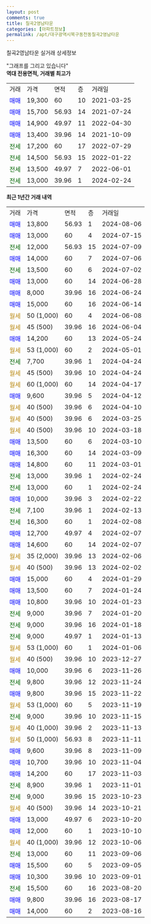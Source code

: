 ```yaml
---
layout: post
comments: true
title: 칠곡2영남타운
categories: [아파트정보]
permalink: /apt/대구광역시북구동천동칠곡2영남타운
---
```


칠곡2영남타운 실거래 상세정보

<script type="text/javascript">
  google.charts.load('current', {'packages':['line', 'corechart']});
  google.charts.setOnLoadCallback(drawChart);

  function drawChart() {
    var data = new google.visualization.DataTable();
    data.addColumn('date', '거래일');
    data.addColumn('number', "매매");
    data.addColumn('number', "전세");
    data.addColumn('number', "전매");

    data.addRows([[new Date(Date.parse("2024-08-06")), 13800, null, null], [new Date(Date.parse("2024-07-15")), 13000, null, null], [new Date(Date.parse("2024-07-09")), null, 12000, null], [new Date(Date.parse("2024-07-06")), 14000, null, null], [new Date(Date.parse("2024-07-02")), null, 13500, null], [new Date(Date.parse("2024-06-28")), 13000, null, null], [new Date(Date.parse("2024-06-24")), 8000, null, null], [new Date(Date.parse("2024-06-14")), 15000, null, null], [new Date(Date.parse("2024-06-08")), null, null, null], [new Date(Date.parse("2024-06-04")), null, null, null], [new Date(Date.parse("2024-05-24")), 14200, null, null], [new Date(Date.parse("2024-05-01")), null, null, null], [new Date(Date.parse("2024-04-24")), null, 7700, null], [new Date(Date.parse("2024-04-24")), null, null, null], [new Date(Date.parse("2024-04-17")), null, null, null], [new Date(Date.parse("2024-04-12")), 9600, null, null], [new Date(Date.parse("2024-04-10")), null, null, null], [new Date(Date.parse("2024-03-25")), null, null, null], [new Date(Date.parse("2024-03-18")), null, null, null], [new Date(Date.parse("2024-03-10")), 13500, null, null], [new Date(Date.parse("2024-03-09")), 16300, null, null], [new Date(Date.parse("2024-03-01")), 14800, null, null], [new Date(Date.parse("2024-02-24")), null, 13000, null], [new Date(Date.parse("2024-02-24")), null, 13000, null], [new Date(Date.parse("2024-02-22")), 10000, null, null], [new Date(Date.parse("2024-02-13")), null, 7100, null], [new Date(Date.parse("2024-02-08")), null, 16300, null], [new Date(Date.parse("2024-02-07")), 12700, null, null], [new Date(Date.parse("2024-02-07")), 14600, null, null], [new Date(Date.parse("2024-02-06")), null, null, null], [new Date(Date.parse("2024-02-02")), null, null, null], [new Date(Date.parse("2024-01-29")), 15000, null, null], [new Date(Date.parse("2024-01-24")), 13500, null, null], [new Date(Date.parse("2024-01-23")), 10800, null, null], [new Date(Date.parse("2024-01-20")), null, 9000, null], [new Date(Date.parse("2024-01-18")), null, 9000, null], [new Date(Date.parse("2024-01-13")), null, 9000, null], [new Date(Date.parse("2024-01-06")), null, null, null], [new Date(Date.parse("2023-12-27")), null, null, null], [new Date(Date.parse("2023-11-26")), 10000, null, null], [new Date(Date.parse("2023-11-24")), null, 9800, null], [new Date(Date.parse("2023-11-22")), 9800, null, null], [new Date(Date.parse("2023-11-19")), null, null, null], [new Date(Date.parse("2023-11-15")), null, 9000, null], [new Date(Date.parse("2023-11-13")), null, null, null], [new Date(Date.parse("2023-11-11")), null, null, null], [new Date(Date.parse("2023-11-09")), 9600, null, null], [new Date(Date.parse("2023-11-04")), 10700, null, null], [new Date(Date.parse("2023-11-03")), 14200, null, null], [new Date(Date.parse("2023-11-01")), null, 8900, null], [new Date(Date.parse("2023-10-23")), null, 9000, null], [new Date(Date.parse("2023-10-21")), null, null, null], [new Date(Date.parse("2023-10-20")), 13000, null, null], [new Date(Date.parse("2023-10-10")), 12000, null, null], [new Date(Date.parse("2023-10-06")), null, null, null], [new Date(Date.parse("2023-09-06")), null, 13000, null], [new Date(Date.parse("2023-09-05")), 15500, null, null], [new Date(Date.parse("2023-09-01")), 10300, null, null], [new Date(Date.parse("2023-08-20")), null, 15500, null], [new Date(Date.parse("2023-08-17")), 9800, null, null], [new Date(Date.parse("2023-08-16")), 14000, null, null]]);

    var options = {
      hAxis: {
        format: 'yyyy/MM/dd'
      },    
      lineWidth: 0,
      pointsVisible: true,    
      title: '최근 1년간 유형별 실거래가 분포',
      legend: { position: 'bottom' }
    };

    var formatter = new google.visualization.NumberFormat({pattern:'###,###'} );
    formatter.format(data, 1);
    formatter.format(data, 2);
    
    setTimeout(function() {
        var chart = new google.visualization.LineChart(document.getElementById('columnchart_material'));
        chart.draw(data, (options));
        document.getElementById('loading').style.display = 'none';
    }, 200);
  }
</script>


<div id="loading" style="z-index:20; display: block; margin-left: 0px">"그래프를 그리고 있습니다"</div>
<div id="columnchart_material" style="width: 95%; margin-left: 0px; display: block"></div>
<!-- contents start -->
<b>역대 전용면적, 거래별 최고가</b>
<table class="sortable">
    <tr>
      <td>거래</td>
      <td>가격</td>
      <td>면적</td>
      <td>층</td>
      <td>거래일</td>
    </tr>
        <tr>
          <td><a style="color: blue">매매</a></td>
          <td>19,300</td>
          <td>60</td>
          <td>10</td>
          <td>2021-03-25</td>
        </tr>            <tr>
          <td><a style="color: blue">매매</a></td>
          <td>15,700</td>
          <td>56.93</td>
          <td>14</td>
          <td>2021-07-24</td>
        </tr>            <tr>
          <td><a style="color: blue">매매</a></td>
          <td>14,900</td>
          <td>49.97</td>
          <td>11</td>
          <td>2022-04-30</td>
        </tr>            <tr>
          <td><a style="color: blue">매매</a></td>
          <td>13,400</td>
          <td>39.96</td>
          <td>14</td>
          <td>2021-10-09</td>
        </tr>        
        <tr>
              <td><a style="color: darkgreen">전세</a></td>
              <td>17,200</td>
              <td>60</td>
              <td>17</td>
              <td>2022-07-29</td>
            </tr>            <tr>
              <td><a style="color: darkgreen">전세</a></td>
              <td>14,500</td>
              <td>56.93</td>
              <td>15</td>
              <td>2022-01-22</td>
            </tr>            <tr>
              <td><a style="color: darkgreen">전세</a></td>
              <td>13,500</td>
              <td>49.97</td>
              <td>7</td>
              <td>2022-06-01</td>
            </tr>            <tr>
              <td><a style="color: darkgreen">전세</a></td>
              <td>13,000</td>
              <td>39.96</td>
              <td>1</td>
              <td>2024-02-24</td>
            </tr>        
    
</table>

<b>최근 1년간 거래 내역</b>

<table class="sortable">
    <tr>
      <td>거래</td>
      <td>가격</td>
      <td>면적</td>
      <td>층</td>
      <td>거래일</td>
    </tr>
    <tr>
      <td><a style="color: blue">매매</a></td>
      <td>13,800</td>
      <td>56.93</td>
      <td>1</td>
      <td>2024-08-06</td>
    </tr>          <tr>
      <td><a style="color: blue">매매</a></td>
      <td>13,000</td>
      <td>60</td>
      <td>4</td>
      <td>2024-07-15</td>
    </tr>          <tr>
      <td><a style="color: darkgreen">전세</a></td>
      <td>12,000</td>
      <td>56.93</td>
      <td>15</td>
      <td>2024-07-09</td>
    </tr>          <tr>
      <td><a style="color: blue">매매</a></td>
      <td>14,000</td>
      <td>60</td>
      <td>7</td>
      <td>2024-07-06</td>
    </tr>          <tr>
      <td><a style="color: darkgreen">전세</a></td>
      <td>13,500</td>
      <td>60</td>
      <td>6</td>
      <td>2024-07-02</td>
    </tr>          <tr>
      <td><a style="color: blue">매매</a></td>
      <td>13,000</td>
      <td>60</td>
      <td>14</td>
      <td>2024-06-28</td>
    </tr>          <tr>
      <td><a style="color: blue">매매</a></td>
      <td>8,000</td>
      <td>39.96</td>
      <td>16</td>
      <td>2024-06-24</td>
    </tr>          <tr>
      <td><a style="color: blue">매매</a></td>
      <td>15,000</td>
      <td>60</td>
      <td>16</td>
      <td>2024-06-14</td>
    </tr>          <tr>
      <td><a style="color: darkgoldenrod">월세</a></td>
      <td>50 (1,000)</td>
      <td>60</td>
      <td>4</td>
      <td>2024-06-08</td>
    </tr>          <tr>
      <td><a style="color: darkgoldenrod">월세</a></td>
      <td>45 (500)</td>
      <td>39.96</td>
      <td>16</td>
      <td>2024-06-04</td>
    </tr>          <tr>
      <td><a style="color: blue">매매</a></td>
      <td>14,200</td>
      <td>60</td>
      <td>13</td>
      <td>2024-05-24</td>
    </tr>          <tr>
      <td><a style="color: darkgoldenrod">월세</a></td>
      <td>53 (1,000)</td>
      <td>60</td>
      <td>2</td>
      <td>2024-05-01</td>
    </tr>          <tr>
      <td><a style="color: darkgreen">전세</a></td>
      <td>7,700</td>
      <td>39.96</td>
      <td>1</td>
      <td>2024-04-24</td>
    </tr>          <tr>
      <td><a style="color: darkgoldenrod">월세</a></td>
      <td>45 (500)</td>
      <td>39.96</td>
      <td>10</td>
      <td>2024-04-24</td>
    </tr>          <tr>
      <td><a style="color: darkgoldenrod">월세</a></td>
      <td>60 (1,000)</td>
      <td>60</td>
      <td>14</td>
      <td>2024-04-17</td>
    </tr>          <tr>
      <td><a style="color: blue">매매</a></td>
      <td>9,600</td>
      <td>39.96</td>
      <td>5</td>
      <td>2024-04-12</td>
    </tr>          <tr>
      <td><a style="color: darkgoldenrod">월세</a></td>
      <td>40 (500)</td>
      <td>39.96</td>
      <td>6</td>
      <td>2024-04-10</td>
    </tr>          <tr>
      <td><a style="color: darkgoldenrod">월세</a></td>
      <td>40 (500)</td>
      <td>39.96</td>
      <td>6</td>
      <td>2024-03-25</td>
    </tr>          <tr>
      <td><a style="color: darkgoldenrod">월세</a></td>
      <td>40 (500)</td>
      <td>39.96</td>
      <td>10</td>
      <td>2024-03-18</td>
    </tr>          <tr>
      <td><a style="color: blue">매매</a></td>
      <td>13,500</td>
      <td>60</td>
      <td>6</td>
      <td>2024-03-10</td>
    </tr>          <tr>
      <td><a style="color: blue">매매</a></td>
      <td>16,300</td>
      <td>60</td>
      <td>14</td>
      <td>2024-03-09</td>
    </tr>          <tr>
      <td><a style="color: blue">매매</a></td>
      <td>14,800</td>
      <td>60</td>
      <td>11</td>
      <td>2024-03-01</td>
    </tr>          <tr>
      <td><a style="color: darkgreen">전세</a></td>
      <td>13,000</td>
      <td>39.96</td>
      <td>1</td>
      <td>2024-02-24</td>
    </tr>          <tr>
      <td><a style="color: darkgreen">전세</a></td>
      <td>13,000</td>
      <td>60</td>
      <td>1</td>
      <td>2024-02-24</td>
    </tr>          <tr>
      <td><a style="color: blue">매매</a></td>
      <td>10,000</td>
      <td>39.96</td>
      <td>3</td>
      <td>2024-02-22</td>
    </tr>          <tr>
      <td><a style="color: darkgreen">전세</a></td>
      <td>7,100</td>
      <td>39.96</td>
      <td>1</td>
      <td>2024-02-13</td>
    </tr>          <tr>
      <td><a style="color: darkgreen">전세</a></td>
      <td>16,300</td>
      <td>60</td>
      <td>1</td>
      <td>2024-02-08</td>
    </tr>          <tr>
      <td><a style="color: blue">매매</a></td>
      <td>12,700</td>
      <td>49.97</td>
      <td>4</td>
      <td>2024-02-07</td>
    </tr>          <tr>
      <td><a style="color: blue">매매</a></td>
      <td>14,600</td>
      <td>60</td>
      <td>14</td>
      <td>2024-02-07</td>
    </tr>          <tr>
      <td><a style="color: darkgoldenrod">월세</a></td>
      <td>35 (2,000)</td>
      <td>39.96</td>
      <td>13</td>
      <td>2024-02-06</td>
    </tr>          <tr>
      <td><a style="color: darkgoldenrod">월세</a></td>
      <td>40 (500)</td>
      <td>39.96</td>
      <td>13</td>
      <td>2024-02-02</td>
    </tr>          <tr>
      <td><a style="color: blue">매매</a></td>
      <td>15,000</td>
      <td>60</td>
      <td>4</td>
      <td>2024-01-29</td>
    </tr>          <tr>
      <td><a style="color: blue">매매</a></td>
      <td>13,500</td>
      <td>60</td>
      <td>7</td>
      <td>2024-01-24</td>
    </tr>          <tr>
      <td><a style="color: blue">매매</a></td>
      <td>10,800</td>
      <td>39.96</td>
      <td>10</td>
      <td>2024-01-23</td>
    </tr>          <tr>
      <td><a style="color: darkgreen">전세</a></td>
      <td>9,000</td>
      <td>39.96</td>
      <td>7</td>
      <td>2024-01-20</td>
    </tr>          <tr>
      <td><a style="color: darkgreen">전세</a></td>
      <td>9,000</td>
      <td>39.96</td>
      <td>16</td>
      <td>2024-01-18</td>
    </tr>          <tr>
      <td><a style="color: darkgreen">전세</a></td>
      <td>9,000</td>
      <td>49.97</td>
      <td>1</td>
      <td>2024-01-13</td>
    </tr>          <tr>
      <td><a style="color: darkgoldenrod">월세</a></td>
      <td>53 (1,000)</td>
      <td>60</td>
      <td>1</td>
      <td>2024-01-06</td>
    </tr>          <tr>
      <td><a style="color: darkgoldenrod">월세</a></td>
      <td>40 (500)</td>
      <td>39.96</td>
      <td>10</td>
      <td>2023-12-27</td>
    </tr>          <tr>
      <td><a style="color: blue">매매</a></td>
      <td>10,000</td>
      <td>39.96</td>
      <td>6</td>
      <td>2023-11-26</td>
    </tr>          <tr>
      <td><a style="color: darkgreen">전세</a></td>
      <td>9,800</td>
      <td>39.96</td>
      <td>12</td>
      <td>2023-11-24</td>
    </tr>          <tr>
      <td><a style="color: blue">매매</a></td>
      <td>9,800</td>
      <td>39.96</td>
      <td>15</td>
      <td>2023-11-22</td>
    </tr>          <tr>
      <td><a style="color: darkgoldenrod">월세</a></td>
      <td>53 (1,000)</td>
      <td>60</td>
      <td>5</td>
      <td>2023-11-19</td>
    </tr>          <tr>
      <td><a style="color: darkgreen">전세</a></td>
      <td>9,000</td>
      <td>39.96</td>
      <td>10</td>
      <td>2023-11-15</td>
    </tr>          <tr>
      <td><a style="color: darkgoldenrod">월세</a></td>
      <td>40 (1,000)</td>
      <td>39.96</td>
      <td>2</td>
      <td>2023-11-13</td>
    </tr>          <tr>
      <td><a style="color: darkgoldenrod">월세</a></td>
      <td>50 (1,000)</td>
      <td>56.93</td>
      <td>8</td>
      <td>2023-11-11</td>
    </tr>          <tr>
      <td><a style="color: blue">매매</a></td>
      <td>9,600</td>
      <td>39.96</td>
      <td>8</td>
      <td>2023-11-09</td>
    </tr>          <tr>
      <td><a style="color: blue">매매</a></td>
      <td>10,700</td>
      <td>39.96</td>
      <td>10</td>
      <td>2023-11-04</td>
    </tr>          <tr>
      <td><a style="color: blue">매매</a></td>
      <td>14,200</td>
      <td>60</td>
      <td>17</td>
      <td>2023-11-03</td>
    </tr>          <tr>
      <td><a style="color: darkgreen">전세</a></td>
      <td>8,900</td>
      <td>39.96</td>
      <td>1</td>
      <td>2023-11-01</td>
    </tr>          <tr>
      <td><a style="color: darkgreen">전세</a></td>
      <td>9,000</td>
      <td>39.96</td>
      <td>15</td>
      <td>2023-10-23</td>
    </tr>          <tr>
      <td><a style="color: darkgoldenrod">월세</a></td>
      <td>40 (500)</td>
      <td>39.96</td>
      <td>14</td>
      <td>2023-10-21</td>
    </tr>          <tr>
      <td><a style="color: blue">매매</a></td>
      <td>13,000</td>
      <td>49.97</td>
      <td>6</td>
      <td>2023-10-20</td>
    </tr>          <tr>
      <td><a style="color: blue">매매</a></td>
      <td>12,000</td>
      <td>60</td>
      <td>1</td>
      <td>2023-10-10</td>
    </tr>          <tr>
      <td><a style="color: darkgoldenrod">월세</a></td>
      <td>40 (1,000)</td>
      <td>39.96</td>
      <td>12</td>
      <td>2023-10-06</td>
    </tr>          <tr>
      <td><a style="color: darkgreen">전세</a></td>
      <td>13,000</td>
      <td>60</td>
      <td>11</td>
      <td>2023-09-06</td>
    </tr>          <tr>
      <td><a style="color: blue">매매</a></td>
      <td>15,500</td>
      <td>60</td>
      <td>5</td>
      <td>2023-09-05</td>
    </tr>          <tr>
      <td><a style="color: blue">매매</a></td>
      <td>10,300</td>
      <td>39.96</td>
      <td>10</td>
      <td>2023-09-01</td>
    </tr>          <tr>
      <td><a style="color: darkgreen">전세</a></td>
      <td>15,500</td>
      <td>60</td>
      <td>16</td>
      <td>2023-08-20</td>
    </tr>          <tr>
      <td><a style="color: blue">매매</a></td>
      <td>9,800</td>
      <td>39.96</td>
      <td>16</td>
      <td>2023-08-17</td>
    </tr>          <tr>
      <td><a style="color: blue">매매</a></td>
      <td>14,000</td>
      <td>60</td>
      <td>2</td>
      <td>2023-08-16</td>
    </tr>      </table>
<!-- contents end -->    

